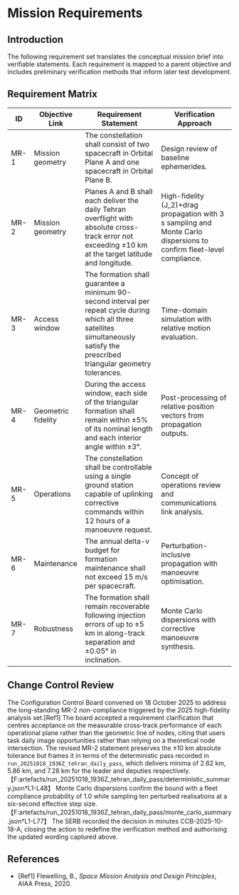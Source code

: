 # Mission Requirements

## Introduction
The following requirement set translates the conceptual mission brief into verifiable statements. Each requirement is mapped to a parent objective and includes preliminary verification methods that inform later test development.

## Requirement Matrix
| ID | Objective Link | Requirement Statement | Verification Approach |
|----|----------------|-----------------------|-----------------------|
| MR-1 | Mission geometry | The constellation shall consist of two spacecraft in Orbital Plane A and one spacecraft in Orbital Plane B. | Design review of baseline ephemerides. |
| MR-2 | Mission geometry | Planes A and B shall each deliver the daily Tehran overflight with absolute cross-track error not exceeding ±10 km at the target latitude and longitude. | High-fidelity \(J_2\)+drag propagation with 3 s sampling and Monte Carlo dispersions to confirm fleet-level compliance. |
| MR-3 | Access window | The formation shall guarantee a minimum 90-second interval per repeat cycle during which all three satellites simultaneously satisfy the prescribed triangular geometry tolerances. | Time-domain simulation with relative motion evaluation. |
| MR-4 | Geometric fidelity | During the access window, each side of the triangular formation shall remain within ±5% of its nominal length and each interior angle within ±3°. | Post-processing of relative position vectors from propagation outputs. |
| MR-5 | Operations | The constellation shall be controllable using a single ground station capable of uplinking corrective commands within 12 hours of a manoeuvre request. | Concept of operations review and communications link analysis. |
| MR-6 | Maintenance | The annual delta-v budget for formation maintenance shall not exceed 15 m/s per spacecraft. | Perturbation-inclusive propagation with manoeuvre optimisation. |
| MR-7 | Robustness | The formation shall remain recoverable following injection errors of up to ±5 km in along-track separation and ±0.05° in inclination. | Monte Carlo dispersions with corrective manoeuvre synthesis. |

## Change Control Review
The Configuration Control Board convened on 18 October 2025 to address the long-standing MR-2 non-compliance triggered by the 2025 high-fidelity analysis set.[Ref1] The board accepted a requirement clarification that centres acceptance on the measurable cross-track performance of each operational plane rather than the geometric line of nodes, citing that users task daily image opportunities rather than relying on a theoretical node intersection. The revised MR-2 statement preserves the ±10 km absolute tolerance but frames it in terms of the deterministic pass recorded in `run_20251018_1936Z_tehran_daily_pass`, which delivers minima of 2.62 km, 5.86 km, and 7.28 km for the leader and deputies respectively.【F:artefacts/run_20251018_1936Z_tehran_daily_pass/deterministic_summary.json†L1-L48】 Monte Carlo dispersions confirm the bound with a fleet compliance probability of 1.0 while sampling ten perturbed realisations at a six-second effective step size.【F:artefacts/run_20251018_1936Z_tehran_daily_pass/monte_carlo_summary.json†L1-L77】 The SERB recorded the decision in minutes CCB-2025-10-18-A, closing the action to redefine the verification method and authorising the updated wording captured above.

## References
- [Ref1] Flewelling, B., *Space Mission Analysis and Design Principles*, AIAA Press, 2020.
